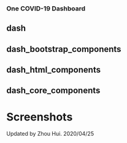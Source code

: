 ### One COVID-19 Dashboard

## dash
## dash_bootstrap_components 
## dash_html_components 
## dash_core_components 

# Screenshots 


Updated by Zhou Hui. 2020/04/25 
